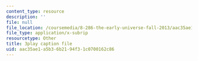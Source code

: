 ```yaml
---
content_type: resource
description: ''
file: null
file_location: /coursemedia/8-286-the-early-universe-fall-2013/aac35ae1a5b36b2194f31c0700162c86_vKLqWj0FRyc.srt
file_type: application/x-subrip
resourcetype: Other
title: 3play caption file
uid: aac35ae1-a5b3-6b21-94f3-1c0700162c86
---
```

